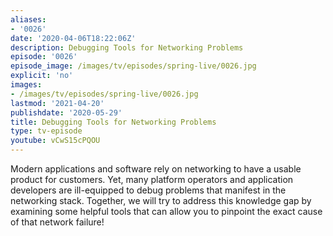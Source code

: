 ```yaml
---
aliases:
- '0026'
date: '2020-04-06T18:22:06Z'
description: Debugging Tools for Networking Problems
episode: '0026'
episode_image: /images/tv/episodes/spring-live/0026.jpg
explicit: 'no'
images:
- /images/tv/episodes/spring-live/0026.jpg
lastmod: '2021-04-20'
publishdate: '2020-05-29'
title: Debugging Tools for Networking Problems
type: tv-episode
youtube: vCwS15cPQOU
---
```


Modern applications and software rely on networking to have a usable product for customers. Yet, many platform operators and application developers are ill-equipped to debug problems that manifest in the networking stack. Together, we will try to address this knowledge gap by examining some helpful tools that can allow you to pinpoint the exact cause of that network failure!